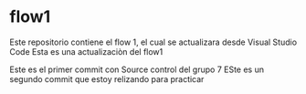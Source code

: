 # flow1
Este repositorio contiene el flow 1, el cual se actualizara desde Visual Studio Code
Esta es una actualizaciòn del flow1

Este es el primer commit con Source control del grupo 7
ESte es un segundo commit que estoy relizando para practicar